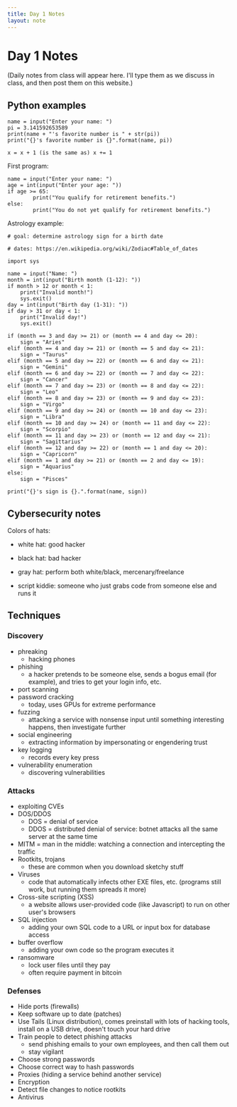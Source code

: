 ```yaml
---
title: Day 1 Notes
layout: note
---
```


# Day 1 Notes

(Daily notes from class will appear here. I'll type them as we discuss in class, and then post them on this website.)

## Python examples

```
name = input("Enter your name: ")
pi = 3.141592653589
print(name + "'s favorite number is " + str(pi))
print("{}'s favorite number is {}".format(name, pi))

x = x + 1 (is the same as) x += 1
```

First program:

```
name = input("Enter your name: ")
age = int(input("Enter your age: "))
if age >= 65:
        print("You qualify for retirement benefits.")
else:
        print("You do not yet qualify for retirement benefits.")
```

Astrology example:


```
# goal: determine astrology sign for a birth date

# dates: https://en.wikipedia.org/wiki/Zodiac#Table_of_dates

import sys

name = input("Name: ")
month = int(input("Birth month (1-12): "))
if month > 12 or month < 1:
    print("Invalid month!")
    sys.exit()
day = int(input("Birth day (1-31): "))
if day > 31 or day < 1:
    print("Invalid day!")
    sys.exit()

if (month == 3 and day >= 21) or (month == 4 and day <= 20):
    sign = "Aries"
elif (month == 4 and day >= 21) or (month == 5 and day <= 21):
    sign = "Taurus"
elif (month == 5 and day >= 22) or (month == 6 and day <= 21):
    sign = "Gemini"
elif (month == 6 and day >= 22) or (month == 7 and day <= 22):
    sign = "Cancer"
elif (month == 7 and day >= 23) or (month == 8 and day <= 22):
    sign = "Leo"
elif (month == 8 and day >= 23) or (month == 9 and day <= 23):
    sign = "Virgo"
elif (month == 9 and day >= 24) or (month == 10 and day <= 23):
    sign = "Libra"
elif (month == 10 and day >= 24) or (month == 11 and day <= 22):
    sign = "Scorpio"
elif (month == 11 and day >= 23) or (month == 12 and day <= 21):
    sign = "Sagittarius"
elif (month == 12 and day >= 22) or (month == 1 and day <= 20):
    sign = "Capricorn"
elif (month == 1 and day >= 21) or (month == 2 and day <= 19):
    sign = "Aquarius"
else:
    sign = "Pisces"

print("{}'s sign is {}.".format(name, sign))
```

## Cybersecurity notes

Colors of hats:

- white hat: good hacker
- black hat: bad hacker
- gray hat: perform both white/black, mercenary/freelance

- script kiddie: someone who just grabs code from someone else and runs it


## Techniques

### Discovery

- phreaking
  - hacking phones
- phishing
  - a hacker pretends to be someone else, sends a bogus email (for example), and tries to get your login info, etc.
- port scanning
- password cracking
  - today, uses GPUs for extreme performance
- fuzzing
  - attacking a service with nonsense input until something interesting happens, then investigate further
- social engineering
  - extracting information by impersonating or engendering trust
- key logging
  - records every key press
- vulnerability enumeration
  - discovering vulnerabilities

### Attacks

- exploiting CVEs
- DOS/DDOS
  - DOS = denial of service
  - DDOS = distributed denial of service: botnet attacks all the same server at the same time
- MITM = man in the middle: watching a connection and intercepting the traffic
- Rootkits, trojans
  - these are common when you download sketchy stuff
- Viruses
  - code that automatically infects other EXE files, etc. (programs still work, but running them spreads it more)
- Cross-site scripting (XSS)
  - a website allows user-provided code (like Javascript) to run on other user's browsers
- SQL injection
  - adding your own SQL code to a URL or input box for database access
- buffer overflow
  - adding your own code so the program executes it
- ransomware
  - lock user files until they pay
  - often require payment in bitcoin

### Defenses

- Hide ports (firewalls)
- Keep software up to date (patches)
- Use Tails (Linux distribution), comes preinstall with lots of hacking tools, install on a USB drive, doesn't touch your hard drive
- Train people to detect phishing attacks
  - send phishing emails to your own employees, and then call them out
  - stay vigilant
- Choose strong passwords
- Choose correct way to hash passwords
- Proxies (hiding a service behind another service)
- Encryption
- Detect file changes to notice rootkits
- Antivirus

